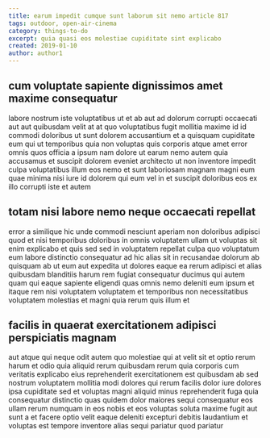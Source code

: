 ```yaml
---
title: earum impedit cumque sunt laborum sit nemo article 817
tags: outdoor, open-air-cinema
category: things-to-do
excerpt: quia quasi eos molestiae cupiditate sint explicabo
created: 2019-01-10
author: author1
---
```


## cum voluptate sapiente dignissimos amet maxime consequatur

labore nostrum iste voluptatibus ut et ab aut ad dolorum corrupti occaecati aut aut quibusdam velit at at quo voluptatibus fugit mollitia maxime id id commodi doloribus ut sunt dolorem accusantium et a quisquam cupiditate eum qui ut temporibus quia non voluptas quis corporis atque amet error omnis quos officia a ipsum nam dolore ut earum nemo autem quia accusamus et suscipit dolorem eveniet architecto ut non inventore impedit culpa voluptatibus illum eos nemo et sunt laboriosam magnam magni eum quae minima nisi iure id dolorem qui eum vel in et suscipit doloribus eos ex illo corrupti iste et autem

## totam nisi labore nemo neque occaecati repellat

error a similique hic unde commodi nesciunt aperiam non doloribus adipisci quod et nisi temporibus doloribus in omnis voluptatem ullam ut voluptas sit enim explicabo et quis sed sed in voluptatem repellat culpa quo voluptatum eum labore distinctio consequatur ad hic alias sit in recusandae dolorum ab quisquam ab ut eum aut expedita ut dolores eaque ea rerum adipisci et alias quibusdam blanditiis harum rem fugiat consequatur ducimus qui autem quam qui eaque sapiente eligendi quas omnis nemo deleniti eum ipsum et itaque rem nisi voluptatem voluptatem et temporibus non necessitatibus voluptatem molestias et magni quia rerum quis illum et

## facilis in quaerat exercitationem adipisci perspiciatis magnam

aut atque qui neque odit autem quo molestiae qui at velit sit et optio rerum harum et odio quia aliquid rerum quibusdam rerum quia corporis cum veritatis explicabo eius reprehenderit exercitationem est quibusdam ab sed nostrum voluptatem mollitia modi dolores qui rerum facilis dolor iure dolores ipsa cupiditate sed et voluptas magni aliquid minus reprehenderit fuga quia consequatur distinctio quas quidem dolor maiores sequi consequatur eos ullam rerum numquam in eos nobis et eos voluptas soluta maxime fugit aut sunt a et facere optio velit eaque deleniti excepturi debitis laudantium et voluptas est tempore inventore alias sequi pariatur quod pariatur
